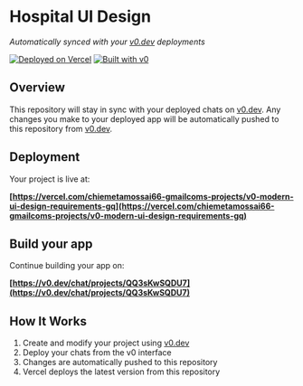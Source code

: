 # Hospital UI Design

*Automatically synced with your [v0.dev](https://v0.dev) deployments*

[![Deployed on Vercel](https://img.shields.io/badge/Deployed%20on-Vercel-black?style=for-the-badge&logo=vercel)](https://vercel.com/chiemetamossai66-gmailcoms-projects/v0-modern-ui-design-requirements-gq)
[![Built with v0](https://img.shields.io/badge/Built%20with-v0.dev-black?style=for-the-badge)](https://v0.dev/chat/projects/QQ3sKwSQDU7)

## Overview

This repository will stay in sync with your deployed chats on [v0.dev](https://v0.dev).
Any changes you make to your deployed app will be automatically pushed to this repository from [v0.dev](https://v0.dev).

## Deployment

Your project is live at:

**[https://vercel.com/chiemetamossai66-gmailcoms-projects/v0-modern-ui-design-requirements-gq](https://vercel.com/chiemetamossai66-gmailcoms-projects/v0-modern-ui-design-requirements-gq)**

## Build your app

Continue building your app on:

**[https://v0.dev/chat/projects/QQ3sKwSQDU7](https://v0.dev/chat/projects/QQ3sKwSQDU7)**

## How It Works

1. Create and modify your project using [v0.dev](https://v0.dev)
2. Deploy your chats from the v0 interface
3. Changes are automatically pushed to this repository
4. Vercel deploys the latest version from this repository